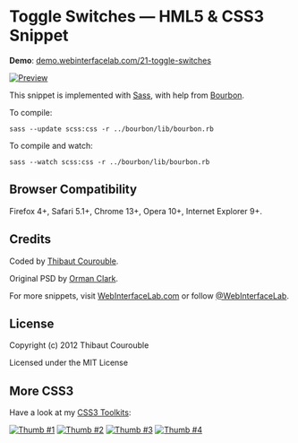# Toggle Switches — HML5 & CSS3 Snippet

**Demo**: [demo.webinterfacelab.com/21-toggle-switches](http://demo.webinterfacelab.com/21-toggle-switches/)

[![Preview](http://www.webinterfacelab.com/snippets/toggle-switches/preview.png)](http://www.webinterfacelab.com/snippets/toggle-switches)

This snippet is implemented with [Sass](https://github.com/nex3/sass), with help from [Bourbon](https://github.com/thoughtbot/bourbon).

To compile:

`sass --update scss:css -r ../bourbon/lib/bourbon.rb`

To compile and watch:

`sass --watch scss:css -r ../bourbon/lib/bourbon.rb`

## Browser Compatibility

Firefox 4+, Safari 5.1+, Chrome 13+, Opera 10+, Internet Explorer 9+.

## Credits

Coded by [Thibaut Courouble](http://thibaut.me).

Original PSD by [Orman Clark](http://www.premiumpixels.com/freebies/sort-switches-toggles-psd/).

For more snippets, visit [WebInterfaceLab.com](http://www.webinterfacelab.com) or follow [@WebInterfaceLab](http://twitter.com/WebInterfaceLab).

## License

Copyright (c) 2012 Thibaut Courouble

Licensed under the MIT License

## More CSS3

Have a look at my [CSS3 Toolkits](http://www.webinterfacelab.com/css3-web-interface-toolkits):

[![Thumb #1](http://cdn.webinterfacelab.com/elegant/thumb-180-1.png)](http://www.webinterfacelab.com/css3-web-interface-toolkits/elegant) [![Thumb #2](http://cdn.webinterfacelab.com/simple/thumb-180-1.png)](http://www.webinterfacelab.com/css3-web-interface-toolkits/simple) [![Thumb #3](http://cdn.webinterfacelab.com/elegant/thumb-180-2.png)](http://www.webinterfacelab.com/css3-web-interface-toolkits/elegant) [![Thumb #4](http://cdn.webinterfacelab.com/simple/thumb-180-2.png)](http://www.webinterfacelab.com/css3-web-interface-toolkits/simple)
